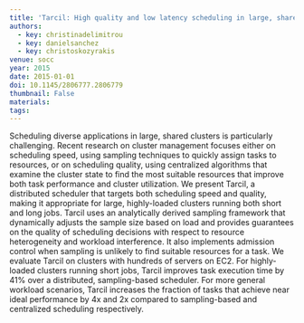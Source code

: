 ```yaml
---
title: 'Tarcil: High quality and low latency scheduling in large, shared clusters'
authors:
  - key: christinadelimitrou
  - key: danielsanchez
  - key: christoskozyrakis
venue: socc
year: 2015
date: 2015-01-01
doi: 10.1145/2806777.2806779
thumbnail: False
materials:
tags:
---
```

Scheduling diverse applications in large, shared clusters is particularly challenging. Recent research on cluster management focuses either on scheduling speed, using sampling techniques to quickly assign tasks to resources, or on scheduling quality, using centralized algorithms that examine the cluster state to find the most suitable resources that improve both task performance and cluster utilization. We present Tarcil, a distributed scheduler that targets both scheduling speed and quality, making it appropriate for large, highly-loaded clusters running both short and long jobs. Tarcil uses an analytically derived sampling framework that dynamically adjusts the sample size based on load and provides guarantees on the quality of scheduling decisions with respect to resource heterogeneity and workload interference. It also implements admission control when sampling is unlikely to find suitable resources for a task. We evaluate Tarcil on clusters with hundreds of servers on EC2. For highly-loaded clusters running short jobs, Tarcil improves task execution time by 41% over a distributed, sampling-based scheduler. For more general workload scenarios, Tarcil increases the fraction of tasks that achieve near ideal performance by 4x and 2x compared to sampling-based and centralized scheduling respectively.

